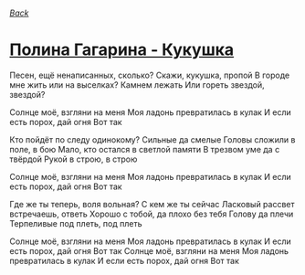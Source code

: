###### [Back](../Readme.md)
# [Полина Гагарина - Кукушка](tabs.md)

Песен, ещё ненаписанных, сколько?
Скажи, кукушка, пропой
В городе мне жить или на выселках?
Камнем лежать
Или гореть звездой, звездой?

Солнце моё, взгляни на меня
Моя ладонь превратилась в кулак
И если есть порох, дай огня
Вот так

Кто пойдёт по следу одинокому?
Сильные да смелые
Головы сложили в поле, в бою
Мало, кто остался в светлой памяти
В трезвом уме да с твёрдой
Рукой в строю, в строю

Солнце моё, взгляни на меня
Моя ладонь превратилась в кулак
И если есть порох, дай огня
Вот так

Где же ты теперь, воля вольная?
С кем же ты сейчас
Ласковый рассвет встречаешь, ответь
Хорошо с тобой, да плохо без тебя
Голову да плечи
Терпеливые под плеть, под плеть

Солнце моё, взгляни на меня
Моя ладонь превратилась в кулак
И если есть порох, дай огня
Вот так
Солнце моё, взгляни на меня
Моя ладонь превратилась в кулак
И если есть порох, дай огня
Вот так